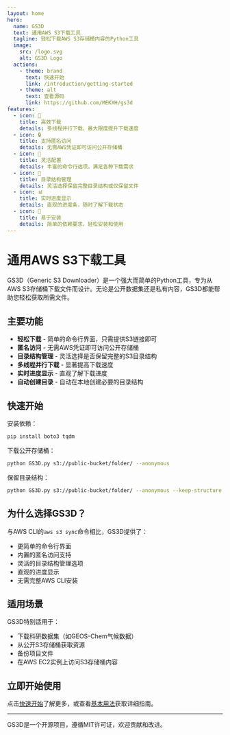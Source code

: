 ```yaml
---
layout: home
hero:
  name: GS3D
  text: 通用AWS S3下载工具
  tagline: 轻松下载AWS S3存储桶内容的Python工具
  image:
    src: /logo.svg
    alt: GS3D Logo
  actions:
    - theme: brand
      text: 快速开始
      link: /introduction/getting-started
    - theme: alt
      text: 查看源码
      link: https://github.com/MEKXH/gs3d
features:
  - icon: 🚀
    title: 高效下载
    details: 多线程并行下载，最大限度提升下载速度
  - icon: 🔒
    title: 支持匿名访问
    details: 无需AWS凭证即可访问公开存储桶
  - icon: 🧩
    title: 灵活配置
    details: 丰富的命令行选项，满足各种下载需求
  - icon: 📁
    title: 目录结构管理
    details: 灵活选择保留完整目录结构或仅保留文件
  - icon: 📊
    title: 实时进度显示
    details: 直观的进度条，随时了解下载状态
  - icon: 🔧
    title: 易于安装
    details: 简单的依赖要求，轻松安装和使用
---
```


# 通用AWS S3下载工具

GS3D（Generic S3 Downloader）是一个强大而简单的Python工具，专为从AWS S3存储桶下载文件而设计。无论是公开数据集还是私有内容，GS3D都能帮助您轻松获取所需文件。

## 主要功能

- **轻松下载** - 简单的命令行界面，只需提供S3链接即可
- **匿名访问** - 无需AWS凭证即可访问公开存储桶
- **目录结构管理** - 灵活选择是否保留完整的S3目录结构
- **多线程并行下载** - 显著提高下载速度
- **实时进度显示** - 直观了解下载进度
- **自动创建目录** - 自动在本地创建必要的目录结构

## 快速开始

安装依赖：

```bash
pip install boto3 tqdm
```

下载公开存储桶：

```bash
python GS3D.py s3://public-bucket/folder/ --anonymous
```

保留目录结构：

```bash
python GS3D.py s3://public-bucket/folder/ --anonymous --keep-structure
```

## 为什么选择GS3D？

与AWS CLI的`aws s3 sync`命令相比，GS3D提供了：

- 更简单的命令行界面
- 内置的匿名访问支持
- 灵活的目录结构管理选项
- 直观的进度显示
- 无需完整AWS CLI安装

## 适用场景

GS3D特别适用于：

- 下载科研数据集（如GEOS-Chem气候数据）
- 从公开S3存储桶获取资源
- 备份项目文件
- 在AWS EC2实例上访问S3存储桶内容

## 立即开始使用

点击[快速开始](/introduction/getting-started)了解更多，或查看[基本用法](/guide/basic-usage)获取详细指南。

---

<div class="footer-message">
GS3D是一个开源项目，遵循MIT许可证，欢迎贡献和改进。
</div>